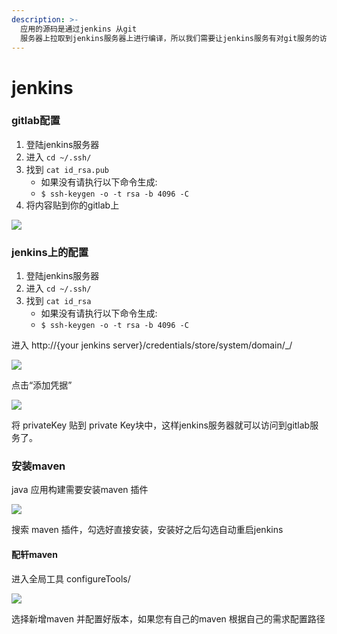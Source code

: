 ```yaml
---
description: >-
  应用的源码是通过jenkins 从git
  服务器上拉取到jenkins服务器上进行编译，所以我们需要让jenkins服务有对git服务的访问权限。以下是介绍如何让jenkins有对gitlab和github的访问权限配置。
---
```


# jenkins

### gitlab配置

1. 登陆jenkins服务器
2. 进入 `cd ~/.ssh/`
3. 找到 `cat id_rsa.pub`
   * 如果没有请执行以下命令生成:
   * `$ ssh-keygen -o -t rsa -b 4096 -C`
4. 将内容贴到你的gitlab上

![](http://source.qiniu.cnd.nsini.com/images/2019/07/8c/43/e7/20190726-8ae0a304799c77e0e60684114388c392.jpeg?imageView2/2/w/1280/interlace/0/q/80)

### jenkins上的配置

1. 登陆jenkins服务器
2. 进入 `cd ~/.ssh/`
3. 找到 `cat id_rsa`
   * 如果没有请执行以下命令生成:
   * `$ ssh-keygen -o -t rsa -b 4096 -C`

进入 http://{your jenkins server}/credentials/store/system/domain/\_/

![](http://source.qiniu.cnd.nsini.com/images/2019/07/7d/61/8b/20190726-d535f7c0a8f5be9b86b1056361c7d014.jpeg?imageView2/2/w/1280/interlace/0/q/100)

点击“添加凭据”

![](http://source.qiniu.cnd.nsini.com/images/2019/07/f8/bb/1e/20190726-0f2fda09eb0eec6514559cd2bb1f8b5f.jpeg)

将 privateKey 贴到 private Key块中，这样jenkins服务器就可以访问到gitlab服务了。

### 安装maven

java 应用构建需要安装maven 插件

![](http://source.qiniu.cnd.nsini.com/images/2019/07/20/a7/1d/20190726-8ea71c8c5b09d7701d69587da7820466.jpeg?imageView2/2/w/1280/interlace/0/q/100)

搜索 maven 插件，勾选好直接安装，安装好之后勾选自动重启jenkins

#### 配轩maven

进入全局工具 configureTools/

![](http://source.qiniu.cnd.nsini.com/images/2019/07/49/c5/e2/20190726-23cc2b4dcf892fffebae9d47c5649d74.jpeg?imageView2/2/w/1280/interlace/0/q/100)

选择新增maven 并配置好版本，如果您有自己的maven 根据自己的需求配置路径

